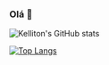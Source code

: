 ### Olá 👋

![Kelliton's GitHub stats](https://github-readme-stats.vercel.app/api?username=programmerkelliton&show_icons=true&theme=radical)

[![Top Langs](https://github-readme-stats.vercel.app/api/top-langs/?username=programmerkelliton&layout=compact)](https://github.com/programmerkelliton/github-readme-stats)
